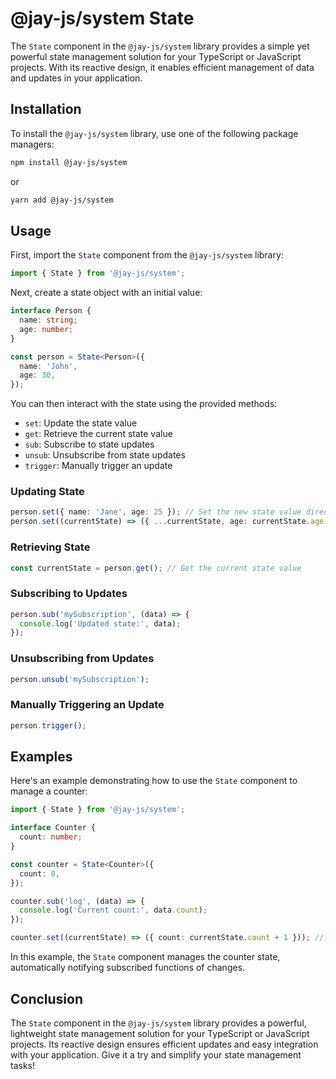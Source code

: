 # @jay-js/system State

The `State` component in the `@jay-js/system` library provides a simple yet powerful state management solution for your TypeScript or JavaScript projects. With its reactive design, it enables efficient management of data and updates in your application.

## Installation

To install the `@jay-js/system` library, use one of the following package managers:

```sh
npm install @jay-js/system
```

or

```sh
yarn add @jay-js/system
```

## Usage

First, import the `State` component from the `@jay-js/system` library:

```typescript
import { State } from '@jay-js/system';
```

Next, create a state object with an initial value:

```typescript
interface Person {
  name: string;
  age: number;
}

const person = State<Person>({
  name: 'John',
  age: 30,
});
```

You can then interact with the state using the provided methods:

- `set`: Update the state value
- `get`: Retrieve the current state value
- `sub`: Subscribe to state updates
- `unsub`: Unsubscribe from state updates
- `trigger`: Manually trigger an update

### Updating State

```typescript
person.set({ name: 'Jane', age: 25 }); // Set the new state value directly
person.set((currentState) => ({ ...currentState, age: currentState.age + 1 })); // Update the state value based on the current state
```

### Retrieving State

```typescript
const currentState = person.get(); // Get the current state value
```

### Subscribing to Updates

```typescript
person.sub('mySubscription', (data) => {
  console.log('Updated state:', data);
});
```

### Unsubscribing from Updates

```typescript
person.unsub('mySubscription');
```

### Manually Triggering an Update

```typescript
person.trigger();
```

## Examples

Here's an example demonstrating how to use the `State` component to manage a counter:

```typescript
import { State } from '@jay-js/system';

interface Counter {
  count: number;
}

const counter = State<Counter>({
  count: 0,
});

counter.sub('log', (data) => {
  console.log('Current count:', data.count);
});

counter.set((currentState) => ({ count: currentState.count + 1 })); // Increment the counter
```

In this example, the `State` component manages the counter state, automatically notifying subscribed functions of changes.

## Conclusion

The `State` component in the `@jay-js/system` library provides a powerful, lightweight state management solution for your TypeScript or JavaScript projects. Its reactive design ensures efficient updates and easy integration with your application. Give it a try and simplify your state management tasks!